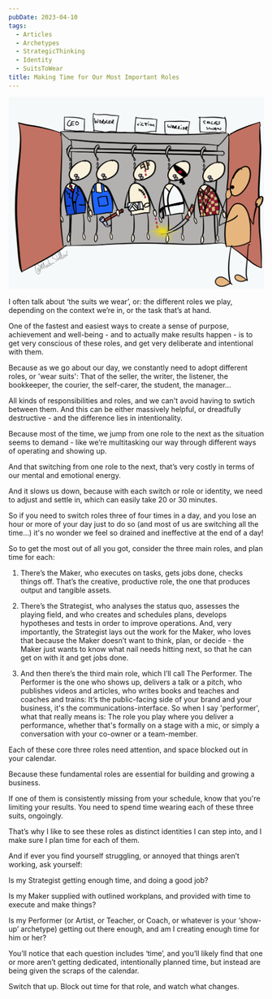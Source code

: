 ```yaml
---
pubDate: 2023-04-10
tags:
  - Articles
  - Archetypes
  - StrategicThinking
  - Identity
  - SuitsToWear
title: Making Time for Our Most Important Roles
---
```


![](Media/SalesFlowCoach.app_Making-time-for-our-most-important-roles_MartinStellar.png)

I often talk about ‘the suits we wear’, or: the different roles we play, depending on the context we’re in, or the task that’s at hand.

One of the fastest and easiest ways to create a sense of purpose, achievement and well-being - and to actually make results happen - is to get very conscious of these roles, and get very deliberate and intentional with them.

Because as we go about our day, we constantly need to adopt different roles, or 'wear suits': That of the seller, the writer, the listener, the bookkeeper, the courier, the self-carer, the student, the manager…

All kinds of responsibilities and roles, and we can't avoid having to swtich between them. And this can be either massively helpful, or dreadfully destructive - and the difference lies in intentionality.

Because most of the time, we jump from one role to the next as the situation seems to demand - like we’re multitasking our way through different ways of operating and showing up.

And that switching from one role to the next, that’s very costly in terms of our mental and emotional energy.

And it slows us down, because with each switch or role or identity, we need to adjust and settle in, which can easily take 20 or 30 minutes.

So if you need to switch roles three of four times in a day, and you lose an hour or more of your day just to do so (and most of us are switching all the time…) it's no wonder we feel so drained and ineffective at the end of a day!

So to get the most out of all you got, consider the three main roles, and plan time for each:

1. There’s the Maker, who executes on tasks, gets jobs done, checks things off. That’s the creative, productive role, the one that produces output and tangible assets.

2. There’s the Strategist, who analyses the status quo, assesses the playing field, and who creates and schedules plans, develops hypotheses and tests in order to improve operations.
   And, very importantly, the Strategist lays out the work for the Maker, who loves that because the Maker doesn’t want to think, plan, or decide - the Maker just wants to know what nail needs hitting next, so that he can get on with it and get jobs done.

3. And then there’s the third main role, which I’ll call The Performer.
   The Performer is the one who shows up, delivers a talk or a pitch, who publishes videos and articles, who writes books and teaches and coaches and trains:
   It’s the public-facing side of your brand and your business, it's the communications-interface.
   So when I say 'performer', what that really means is:
The role you play where you deliver a performance, whether that's formally on a stage with a mic, or simply a conversation with your co-owner or a team-member.

Each of these core three roles need attention, and space blocked out in your calendar.

Because these fundamental roles are essential for building and growing a business.

If one of them is consistently missing from your schedule, know that you're limiting your results. You need to spend time wearing each of these three suits, ongoingly.

That’s why I like to see these roles as distinct identities I can step into, and I make sure I plan time for each of them.

And if ever you find yourself struggling, or annoyed that things aren’t working, ask yourself:

Is my Strategist getting enough time, and doing a good job?

Is my Maker supplied with outlined workplans, and provided with time to execute and make things?

Is my Performer (or Artist, or Teacher, or Coach, or whatever is your ‘show-up’ archetype) getting out there enough, and am I creating enough time for him or her?

You’ll notice that each question includes ‘time’, and you’ll likely find that one or more aren’t getting dedicated, intentionally planned time, but instead are being given the scraps of the calendar.

Switch that up. Block out time for that role, and watch what changes.
